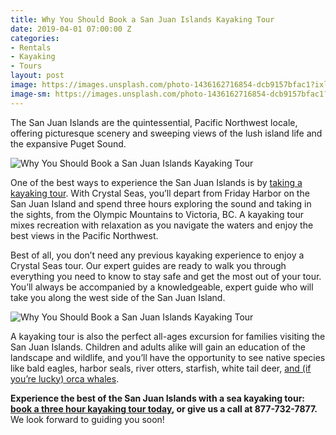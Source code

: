 ```yaml
---
title: Why You Should Book a San Juan Islands Kayaking Tour
date: 2019-04-01 07:00:00 Z
categories:
- Rentals
- Kayaking
- Tours
layout: post
image: https://images.unsplash.com/photo-1436162716854-dcb9157bfac1?ixlib=rb-1.2.1&auto=format&fit=crop&w=1050&q=80
image-sm: https://images.unsplash.com/photo-1436162716854-dcb9157bfac1?ixlib=rb-1.2.1&auto=format&fit=crop&w=500&q=60
---
```


The San Juan Islands are the quintessential, Pacific Northwest locale, offering picturesque scenery and sweeping views of the lush island life and the expansive Puget Sound.

![Why You Should Book a San Juan Islands Kayaking Tour]({{site.baseurl}}/uploads/IMG_4559-blog-2-1.jpg "Why You Should Book a San Juan Islands Kayaking Tour")

One of the best ways to experience the San Juan Islands is by [taking a kayaking tour](https://www.crystalseas.com/cs-sj-tour-3hour.htm). With Crystal Seas, you’ll depart from Friday Harbor on the San Juan Island and spend three hours exploring the sound and taking in the sights, from the Olympic Mountains to Victoria, BC. A kayaking tour mixes recreation with relaxation as you navigate the waters and enjoy the best views in the Pacific Northwest.

Best of all, you don’t need any previous kayaking experience to enjoy a Crystal Seas tour. Our expert guides are ready to walk you through everything you need to know to stay safe and get the most out of your tour. You’ll always be accompanied by a knowledgeable, expert guide who will take you along the west side of the San Juan Island.

![Why You Should Book a San Juan Islands Kayaking Tour]({{site.baseurl}}/uploads/0028.jpg "Why You Should Book a San Juan Islands Kayaking Tour")

A kayaking tour is also the perfect all-ages excursion for families visiting the San Juan Islands. Children and adults alike will gain an education of the landscape and wildlife, and you’ll have the opportunity to see native species like bald eagles, harbor seals, river otters, starfish, white tail deer, [and (if you’re lucky) orca whales](https://www.crystalseas.com/guide/2018/04/09/canoing-puget-sound-orcas/).

**Experience the best of the San Juan Islands with a sea kayaking tour:** [**book a three hour kayaking tour today**](https://www.crystalseas.com/cs-sj-tour-3hour.htm)**, or give us a call at 877-732-7877.** We look forward to guiding you soon!